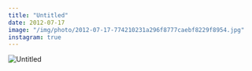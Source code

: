 ```yaml
---
title: "Untitled"
date: 2012-07-17
image: "/img/photo/2012-07-17-774210231a296f8777caebf8229f8954.jpg"
instagram: true
---
```


![Untitled](/img/photo/2012-07-17-774210231a296f8777caebf8229f8954.jpg)
